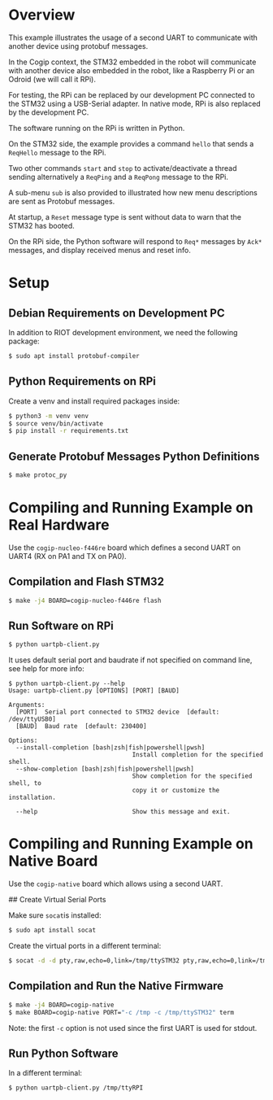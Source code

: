 # Overview

This example illustrates the usage of a second UART to communicate with another device
using protobuf messages.

In the Cogip context, the STM32 embedded in the robot will communicate with another device
also embedded in the robot, like a Raspberry Pi or an Odroid (we will call it RPi).

For testing, the RPi can be replaced by our development PC connected to the STM32
using a USB-Serial adapter. In native mode, RPi is also replaced by the development PC.

The software running on the RPi is written in Python.

On the STM32 side, the example provides a command `hello` that sends a `ReqHello` message
to the RPi.

Two other commands `start` and `stop` to activate/deactivate a thread sending alternatively
a `ReqPing` and a `ReqPong` message to the RPi.

A sub-menu `sub` is also provided to illustrated how new menu descriptions
are sent as Protobuf messages.

At startup, a `Reset` message type is sent without data to warn that the STM32 has booted.

On the RPi side, the Python software will respond to `Req*` messages by `Ack*` messages,
and display received menus and reset info.

# Setup

## Debian Requirements on Development PC

In addition to RIOT development environment, we need the following package:

```sh
$ sudo apt install protobuf-compiler
```

## Python Requirements on RPi

Create a venv and install required packages inside:

```sh
$ python3 -m venv venv
$ source venv/bin/activate
$ pip install -r requirements.txt
```

## Generate Protobuf Messages Python Definitions

```sh
$ make protoc_py
```

# Compiling and Running Example on Real Hardware

Use the `cogip-nucleo-f446re` board which defines a second UART on UART4 (RX on PA1 and TX on PA0).

## Compilation and Flash STM32

```sh
$ make -j4 BOARD=cogip-nucleo-f446re flash
```

## Run Software on RPi

```sh
$ python uartpb-client.py
```

It uses default serial port and baudrate if not specified on command line, see help for more info:

```
$ python uartpb-client.py --help
Usage: uartpb-client.py [OPTIONS] [PORT] [BAUD]

Arguments:
  [PORT]  Serial port connected to STM32 device  [default: /dev/ttyUSB0]
  [BAUD]  Baud rate  [default: 230400]

Options:
  --install-completion [bash|zsh|fish|powershell|pwsh]
                                  Install completion for the specified shell.
  --show-completion [bash|zsh|fish|powershell|pwsh]
                                  Show completion for the specified shell, to
                                  copy it or customize the installation.

  --help                          Show this message and exit.
```

# Compiling and Running Example on Native Board

Use the `cogip-native` board which allows using a second UART.

## Create Virtual Serial Ports

Make sure `socat`is installed:

```sh
$ sudo apt install socat
```

Create the virtual ports in a different terminal:

```sh
$ socat -d -d pty,raw,echo=0,link=/tmp/ttySTM32 pty,raw,echo=0,link=/tmp/ttyRPI
```


## Compilation and Run the Native Firmware

```sh
$ make -j4 BOARD=cogip-native
$ make BOARD=cogip-native PORT="-c /tmp -c /tmp/ttySTM32" term
```

Note: the first `-c` option is not used since the first UART is used for stdout.

## Run Python Software

In a different terminal:

```sh
$ python uartpb-client.py /tmp/ttyRPI
```

